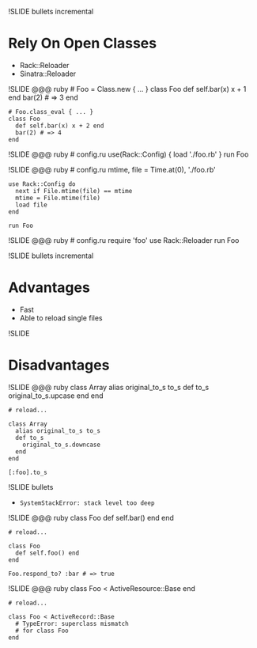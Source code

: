 !SLIDE bullets incremental
# Rely On Open Classes #
* Rack::Reloader
* Sinatra::Reloader

!SLIDE
    @@@ ruby
    # Foo = Class.new { ... }
    class Foo
      def self.bar(x) x + 1 end
      bar(2) # => 3
    end

    # Foo.class_eval { ... }
    class Foo
      def self.bar(x) x + 2 end
      bar(2) # => 4
    end

!SLIDE
    @@@ ruby
    # config.ru
    use(Rack::Config) { load './foo.rb' }
    run Foo

!SLIDE
    @@@ ruby
    # config.ru
    mtime, file = Time.at(0), './foo.rb'
    
    use Rack::Config do
      next if File.mtime(file) == mtime
      mtime = File.mtime(file)
      load file
    end
    
    run Foo

!SLIDE
    @@@ ruby
    # config.ru
    require 'foo'
    use Rack::Reloader
    run Foo

!SLIDE bullets incremental
# Advantages #
* Fast
* Able to reload single files

!SLIDE
# Disadvantages #

!SLIDE
    @@@ ruby
    class Array
      alias original_to_s to_s
      def to_s
        original_to_s.upcase
      end
    end

    # reload...

    class Array
      alias original_to_s to_s
      def to_s
        original_to_s.downcase
      end
    end

    [:foo].to_s

!SLIDE bullets
* `SystemStackError: stack level too deep`

!SLIDE
    @@@ ruby
    class Foo
      def self.bar() end
    end

    # reload...

    class Foo
      def self.foo() end
    end

    Foo.respond_to? :bar # => true

!SLIDE
    @@@ ruby
    class Foo < ActiveResource::Base
    end

    # reload...

    class Foo < ActiveRecord::Base
      # TypeError: superclass mismatch
      # for class Foo
    end

